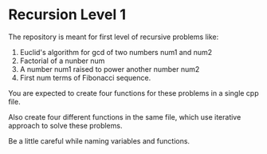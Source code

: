 # Recursion Level 1
The repository is meant for first level of recursive problems like: 
1. Euclid's algorithm for gcd of two numbers num1 and num2
2. Factorial of a nunber num
3. A number num1 raised to power another number num2
4. First num terms of Fibonacci sequence.

You are expected to create four functions for these problems in a single cpp file.

Also create four different functions in the same file, which use iterative approach 
to solve these problems.



Be a little careful while naming variables and functions.
